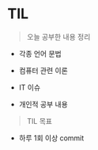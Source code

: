 # TIL



> 오늘 공부한 내용 정리



- 각종 언어 문법

- 컴퓨터 관련 이론
- IT 이슈

- 개인적 공부 내용



> TIL 목표



- 하루 1회 이상 commit
